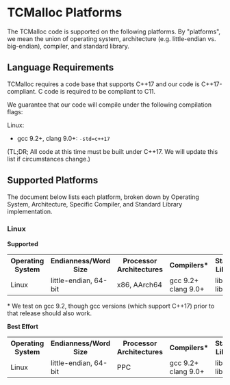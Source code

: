 # TCMalloc Platforms

The TCMalloc code is supported on the following platforms. By "platforms",
we mean the union of operating system, architecture (e.g. little-endian vs.
big-endian), compiler, and standard library.

## Language Requirements

TCMalloc requires a code base that supports C++17 and our code is
C++17-compliant. C code is required to be compliant to C11.

We guarantee that our code will compile under the following compilation flags:

Linux:

* gcc 9.2+, clang 9.0+: `-std=c++17`

(TL;DR; All code at this time must be built under C++17. We will update this
list if circumstances change.)

## Supported Platforms

The document below lists each platform, broken down by Operating System,
Architecture, Specific Compiler, and Standard Library implementation.

### Linux

**Supported**

<table width="80%">
  <col width="360">
  <col width="120">
  <tbody>
    <tr>
      <th>Operating System</th>
      <th>Endianness/Word Size</th>
      <th>Processor Architectures</th>
      <th>Compilers*</th>
      <th>Standard Libraries</th>
    </tr>
    <tr>
      <td>Linux</td>
      <td>little-endian, 64-bit</td>
      <td>x86, AArch64</td>
      <td>gcc 9.2+<br/>clang 9.0+</td>
      <td>libstdc++<br/>libc++</td>
    </tr>
  </tbody>
</table>

\* We test on gcc 9.2, though gcc versions (which support C++17) prior to that
release should also work.

**Best Effort**

<table width="80%">
  <col width="360">
  <col width="120">
  <tbody>
    <tr>
      <th>Operating System</th>
      <th>Endianness/Word Size</th>
      <th>Processor Architectures</th>
      <th>Compilers*</th>
      <th>Standard Libraries</th>
    </tr>
    <tr>
      <td>Linux</td>
      <td>little-endian, 64-bit</td>
      <td>PPC</td>
      <td>gcc 9.2+<br/>clang 9.0+</td>
      <td>libstdc++<br/>libc++</td>
    </tr>
  </tbody>
</table>
